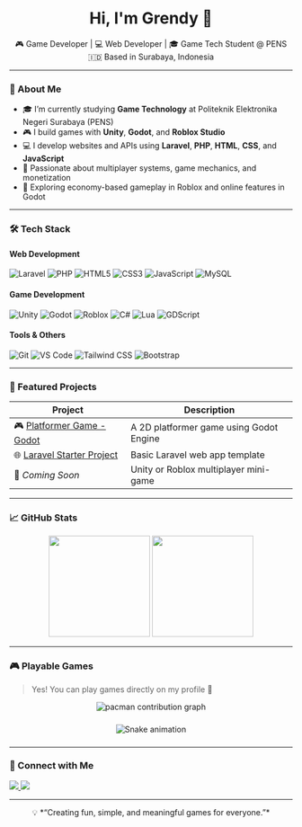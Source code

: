 <h1 align="center">Hi, I'm Grendy 👋</h1>

<p align="center">
  🎮 Game Developer | 💻 Web Developer | 🎓 Game Tech Student @ PENS<br>
  🇮🇩 Based in Surabaya, Indonesia
</p>

---

### 🧠 About Me

- 🎓 I’m currently studying **Game Technology** at Politeknik Elektronika Negeri Surabaya (PENS)
- 🎮 I build games with **Unity**, **Godot**, and **Roblox Studio**
- 💻 I develop websites and APIs using **Laravel**, **PHP**, **HTML**, **CSS**, and **JavaScript**
- 🚀 Passionate about multiplayer systems, game mechanics, and monetization
- 🔭 Exploring economy-based gameplay in Roblox and online features in Godot

---

### 🛠️ Tech Stack

#### Web Development
![Laravel](https://img.shields.io/badge/-Laravel-FF2D20?style=flat&logo=laravel)
![PHP](https://img.shields.io/badge/-PHP-777BB4?style=flat&logo=php)
![HTML5](https://img.shields.io/badge/-HTML5-E34F26?style=flat&logo=html5)
![CSS3](https://img.shields.io/badge/-CSS3-1572B6?style=flat&logo=css3)
![JavaScript](https://img.shields.io/badge/-JavaScript-F7DF1E?style=flat&logo=javascript)
![MySQL](https://img.shields.io/badge/-MySQL-4479A1?style=flat&logo=mysql)

#### Game Development
![Unity](https://img.shields.io/badge/-Unity-000?style=flat&logo=unity)
![Godot](https://img.shields.io/badge/-Godot-478CBF?style=flat&logo=godot-engine)
![Roblox](https://img.shields.io/badge/-Roblox-000000?style=flat&logo=roblox)
![C#](https://img.shields.io/badge/-C%23-239120?style=flat&logo=c-sharp)
![Lua](https://img.shields.io/badge/-Lua-000080?style=flat&logo=lua)
![GDScript](https://img.shields.io/badge/-GDScript-478CBF?style=flat)

#### Tools & Others
![Git](https://img.shields.io/badge/-Git-F05032?style=flat&logo=git)
![VS Code](https://img.shields.io/badge/-VS%20Code-007ACC?style=flat&logo=visual-studio-code)
![Tailwind CSS](https://img.shields.io/badge/-TailwindCSS-38B2AC?style=flat&logo=tailwind-css)
![Bootstrap](https://img.shields.io/badge/-Bootstrap-563D7C?style=flat&logo=bootstrap)

---

### 📌 Featured Projects

| Project | Description |
|--------|-------------|
| 🎮 [Platformer Game - Godot](https://github.com/grendyaditya/project-game-platformer-godot) | A 2D platformer game using Godot Engine |
| 🌐 [Laravel Starter Project](https://github.com/grendyaditya/my-laravel-app) | Basic Laravel web app template |
| 🤖 *Coming Soon* | Unity or Roblox multiplayer mini-game |

---

### 📈 GitHub Stats

<p align="center">
  <img src="https://github-readme-stats.vercel.app/api?username=grendyaditya&show_icons=true&theme=tokyonight" height="180" />
  <img src="https://github-readme-stats.vercel.app/api/top-langs/?username=grendyaditya&layout=compact&theme=tokyonight" height="180" />
</p>

---

### 🎮 Playable Games

> Yes! You can play games directly on my profile 🤯

<div align="center">

<picture>
  <source media="(prefers-color-scheme: dark)" srcset="https://raw.githubusercontent.com/grendyaditya/grendyaditya/output/pacman-contribution-graph-dark.svg">
  <source media="(prefers-color-scheme: light)" srcset="https://raw.githubusercontent.com/grendyaditya/grendyaditya/output/pacman-contribution-graph.svg">
  <img alt="pacman contribution graph" src="https://raw.githubusercontent.com/grendyaditya/grendyaditya/output/pacman-contribution-graph.svg">
</picture>

###

<img src="https://raw.githubusercontent.com/grendyaditya/grendyaditya/output/snake.svg" alt="Snake animation" />

###

</div>

---

### 🤝 Connect with Me

<p align="left">
  <a href="https://linkedin.com/in/grendyaditya" target="_blank">
    <img src="https://img.shields.io/badge/-LinkedIn-0077B5?style=flat&logo=linkedin" />
  </a>
  <a href="mailto:grendy@email.com">
    <img src="https://img.shields.io/badge/-Email-D14836?style=flat&logo=gmail" />
  </a>
</p>

---

<p align="center">
  💡 *“Creating fun, simple, and meaningful games for everyone.”*
</p>
